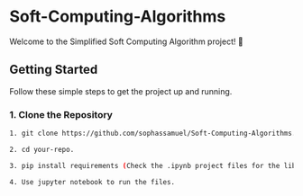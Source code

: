 # Soft-Computing-Algorithms

Welcome to the Simplified Soft Computing Algorithm project! 🚀

## Getting Started

Follow these simple steps to get the project up and running.

### 1. Clone the Repository

```bash
1. git clone https://github.com/sophassamuel/Soft-Computing-Algorithms.git

2. cd your-repo.

3. pip install requirements (Check the .ipynb project files for the libraries required).

4. Use jupyter notebook to run the files.
